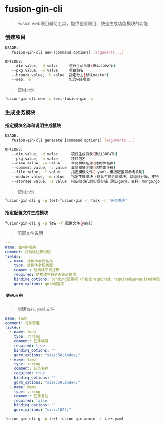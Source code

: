 # fusion-gin-cli

> Fusion web项目辅助工具，提供创建项目、快速生成功能模块的功能


### 创建项目

```bash
USAGE:
   fusion-gin-cli new [command options] [arguments...]

OPTIONS:
   --dir value, -d value     项目生成目录(默认GOPATH)
   --pkg value, -p value     项目包名
   --branch value, -b value  指定分支(默认master)
   --web, -w                 包含web项目
```

> 使用示例

```bash
fusion-gin-cli new -p test-fusion-gin -m
```

### 生成业务模块

#### 指定模块名称和说明生成模块

```bash
USAGE:
   fusion-gin-cli generate [command options] [arguments...]

OPTIONS:
   --dir value, -d value      项目生成目录(默认GOPATH)
   --pkg value, -p value      项目包名
   --name value, -n value     业务模块名称(结构体名称)
   --comment value, -c value  业务模块注释(结构体注释)
   --file value, -f value     指定模板文件(.yaml，模板配置可参考说明)
   --module value, -m value   指定生成模块（默认生成全部模块，以逗号分隔，支持：schema,model,service,api,mock,router）
   --storage value, -s value  指定model的实现存储（默认gorm，支持：mongo/gorm）
```

> 使用示例

```bash
fusion-gin-cli g -p test-fusion-gin -n Task -c '任务管理'
```

#### 指定配置文件生成模块

```bash
fusion-gin-cli g -p 包名 -f 配置文件(yaml)
```

> 配置文件说明

```yaml
---
name: 结构体名称
comment: 结构体注释说明
fields:
  - name: 结构体字段名称
    type: 结构体字段类型
    comment: 结构体字段注释
    required: 结构体字段是否是必选项
    binding_options: binding配置项（不包含required，required由required字段控制）
    gorm_options: gorm配置项
```

##### 使用示例

> 创建`task.yaml`文件

```yaml
name: Task
comment: 任务管理
fields:
  - name: Code
    type: string
    comment: 任务编号
    required: true
    binding_options: ""
    gorm_options: "size:50;index;"
  - name: Name
    type: string
    comment: 任务名称
    required: true
    binding_options: ""
    gorm_options: "size:50;index;"
  - name: Memo
    type: string
    comment: 任务备注
    required: false
    binding_options: ""
    gorm_options: "size:1024;"
```

```bash
fusion-gin-cli g -p test-fusion-gin-admin -f task.yaml
```
